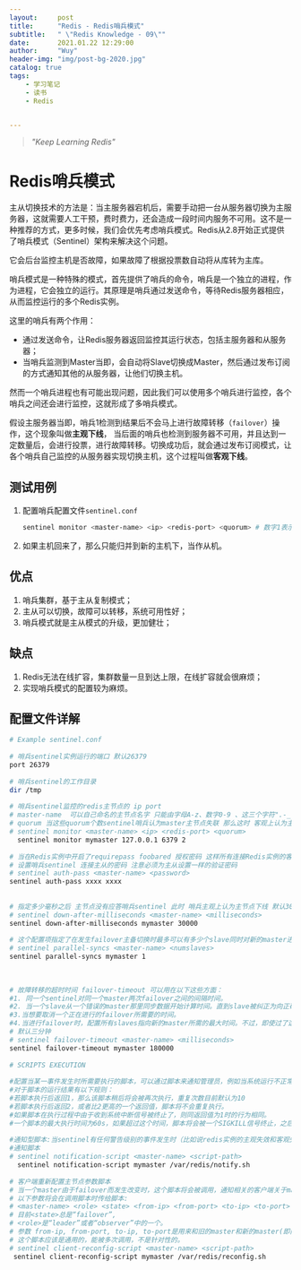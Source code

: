 ```yaml
---
layout:     post
title:      "Redis - Redis哨兵模式"
subtitle:   " \"Redis Knowledge - 09\""
date:       2021.01.22 12:29:00
author:     "Wuy"
header-img: "img/post-bg-2020.jpg"
catalog: true
tags:
    - 学习笔记
    - 读书
    - Redis


---
```


> *"Keep Learning Redis"*

# Redis哨兵模式

主从切换技术的方法是：当主服务器宕机后，需要手动把一台从服务器切换为主服务器，这就需要人工干预，费时费力，还会造成一段时间内服务不可用。这不是一种推荐的方式，更多时候，我们会优先考虑哨兵模式。Redis从2.8开始正式提供了哨兵模式（Sentinel）架构来解决这个问题。

它会后台监控主机是否故障，如果故障了根据投票数自动将从库转为主库。

哨兵模式是一种特殊的模式，首先提供了哨兵的命令，哨兵是一个独立的进程，作为进程，它会独立的运行。其原理是哨兵通过发送命令，等待Redis服务器相应，从而监控运行的多个Redis实例。

这里的哨兵有两个作用：

- 通过发送命令，让Redis服务器返回监控其运行状态，包括主服务器和从服务器；
- 当哨兵监测到Master当即，会自动将Slave切换成Master，然后通过发布订阅的方式通知其他的从服务器，让他们切换主机。

然而一个哨兵进程也有可能出现问题，因此我们可以使用多个哨兵进行监控，各个哨兵之间还会进行监控，这就形成了多哨兵模式。

假设主服务器当即，哨兵1检测到结果后不会马上进行故障转移（`failover`）操作，这个现象叫做**主观下线**， 当后面的哨兵也检测到服务器不可用，并且达到一定数量后，会进行投票，进行故障转移。切换成功后，就会通过发布订阅模式，让各个哨兵自己监控的从服务器实现切换主机，这个过程叫做**客观下线**。

## 测试用例

1. 配置哨兵配置文件`sentinel.conf`

   ```bash
   sentinel monitor <master-name> <ip> <redis-port> <quorum> # 数字1表示主机挂了，slave投票让谁接替主机
   ```

2. 如果主机回来了，那么只能归并到新的主机下，当作从机。

## 优点

1. 哨兵集群，基于主从复制模式；
2. 主从可以切换，故障可以转移，系统可用性好；
3. 哨兵模式就是主从模式的升级，更加健壮；

## 缺点

1. Redis无法在线扩容，集群数量一旦到达上限，在线扩容就会很麻烦；
2. 实现哨兵模式的配置较为麻烦。

## 配置文件详解

```bash
# Example sentinel.conf
 
# 哨兵sentinel实例运行的端口 默认26379
port 26379
 
# 哨兵sentinel的工作目录
dir /tmp
 
# 哨兵sentinel监控的redis主节点的 ip port 
# master-name  可以自己命名的主节点名字 只能由字母A-z、数字0-9 、这三个字符".-_"组成。
# quorum 当这些quorum个数sentinel哨兵认为master主节点失联 那么这时 客观上认为主节点失联了
# sentinel monitor <master-name> <ip> <redis-port> <quorum>
  sentinel monitor mymaster 127.0.0.1 6379 2
 
# 当在Redis实例中开启了requirepass foobared 授权密码 这样所有连接Redis实例的客户端都要提供密码
# 设置哨兵sentinel 连接主从的密码 注意必须为主从设置一样的验证密码
# sentinel auth-pass <master-name> <password>
sentinel auth-pass xxxx xxxx
 
 
# 指定多少毫秒之后 主节点没有应答哨兵sentinel 此时 哨兵主观上认为主节点下线 默认30秒
# sentinel down-after-milliseconds <master-name> <milliseconds>
sentinel down-after-milliseconds mymaster 30000
 
# 这个配置项指定了在发生failover主备切换时最多可以有多少个slave同时对新的master进行 同步，这个数字越小，完成failover所需的时间就越长，但是如果这个数字越大，就意味着越多的slave因为replication而不可用。可以通过将这个值设为 1 来保证每次只有一个slave 处于不能处理命令请求的状态。
# sentinel parallel-syncs <master-name> <numslaves>
sentinel parallel-syncs mymaster 1
 
 
 
# 故障转移的超时时间 failover-timeout 可以用在以下这些方面： 
#1. 同一个sentinel对同一个master两次failover之间的间隔时间。
#2. 当一个slave从一个错误的master那里同步数据开始计算时间。直到slave被纠正为向正确的master那里同步数据时。
#3.当想要取消一个正在进行的failover所需要的时间。  
#4.当进行failover时，配置所有slaves指向新的master所需的最大时间。不过，即使过了这个超时，slaves依然会被正确配置为指向master，但是就不按parallel-syncs所配置的规则来了
# 默认三分钟
# sentinel failover-timeout <master-name> <milliseconds>
sentinel failover-timeout mymaster 180000
 
# SCRIPTS EXECUTION
 
#配置当某一事件发生时所需要执行的脚本，可以通过脚本来通知管理员，例如当系统运行不正常时发邮件通知相关人员。
#对于脚本的运行结果有以下规则：
#若脚本执行后返回1，那么该脚本稍后将会被再次执行，重复次数目前默认为10
#若脚本执行后返回2，或者比2更高的一个返回值，脚本将不会重复执行。
#如果脚本在执行过程中由于收到系统中断信号被终止了，则同返回值为1时的行为相同。
#一个脚本的最大执行时间为60s，如果超过这个时间，脚本将会被一个SIGKILL信号终止，之后重新执行。
 
#通知型脚本:当sentinel有任何警告级别的事件发生时（比如说redis实例的主观失效和客观失效等等），将会去调用这个脚本，这时这个脚本应该通过邮件，SMS等方式去通知系统管理员关于系统不正常运行的信息。调用该脚本时，将传给脚本两个参数，一个是事件的类型，一个是事件的描述。如果sentinel.conf配置文件中配置了这个脚本路径，那么必须保证这个脚本存在于这个路径，并且是可执行的，否则sentinel无法正常启动成功。
#通知脚本
# sentinel notification-script <master-name> <script-path>
  sentinel notification-script mymaster /var/redis/notify.sh
 
# 客户端重新配置主节点参数脚本
# 当一个master由于failover而发生改变时，这个脚本将会被调用，通知相关的客户端关于master地址已经发生改变的信息。
# 以下参数将会在调用脚本时传给脚本:
# <master-name> <role> <state> <from-ip> <from-port> <to-ip> <to-port>
# 目前<state>总是“failover”,
# <role>是“leader”或者“observer”中的一个。 
# 参数 from-ip, from-port, to-ip, to-port是用来和旧的master和新的master(即旧的slave)通信的
# 这个脚本应该是通用的，能被多次调用，不是针对性的。
# sentinel client-reconfig-script <master-name> <script-path>
 sentinel client-reconfig-script mymaster /var/redis/reconfig.sh
```

